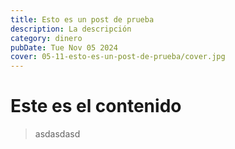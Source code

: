 ```yaml
---
title: Esto es un post de prueba
description: La descripción
category: dinero
pubDate: Tue Nov 05 2024
cover: 05-11-esto-es-un-post-de-prueba/cover.jpg
---
```

# Este es el contenido

> asdasdasd
